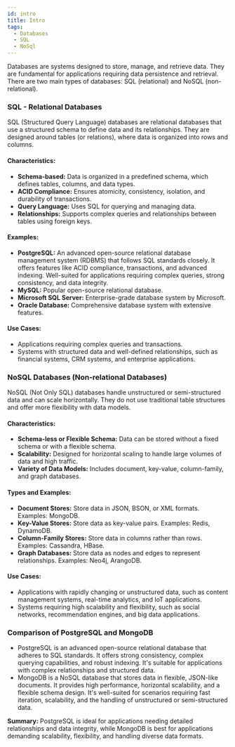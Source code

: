 ```yaml
---
id: intro
title: Intro 
tags:
  - Databases
  - SQL
  - NoSql
---
```


Databases are systems designed to store, manage, and retrieve data. They are fundamental for applications requiring data persistence and retrieval. There are two main types of databases: SQL (relational) and NoSQL (non-relational).

### SQL - Relational Databases

SQL (Structured Query Language) databases are relational databases that use a structured schema to define data and its relationships. They are designed around tables (or relations), where data is organized into rows and columns.

#### Characteristics:

- **Schema-based:** Data is organized in a predefined schema, which defines tables, columns, and data types.
- **ACID Compliance:** Ensures atomicity, consistency, isolation, and durability of transactions.
- **Query Language:** Uses SQL for querying and managing data.
- **Relationships:** Supports complex queries and relationships between tables using foreign keys.

#### Examples:

- **PostgreSQL:** An advanced open-source relational database management system (RDBMS) that follows SQL standards closely. It offers features like ACID compliance, transactions, and advanced indexing. Well-suited for applications requiring complex queries, strong consistency, and data integrity.
- **MySQL:** Popular open-source relational database.
- **Microsoft SQL Server:** Enterprise-grade database system by Microsoft.
- **Oracle Database:** Comprehensive database system with extensive features.

#### Use Cases:

- Applications requiring complex queries and transactions.
- Systems with structured data and well-defined relationships, such as financial systems, CRM systems, and enterprise applications.

### NoSQL Databases (Non-relational Databases)
NoSQL (Not Only SQL) databases handle unstructured or semi-structured data and can scale horizontally. They do not use traditional table structures and offer more flexibility with data models.

#### Characteristics:

- **Schema-less or Flexible Schema:** Data can be stored without a fixed schema or with a flexible schema.
- **Scalability:** Designed for horizontal scaling to handle large volumes of data and high traffic.
- **Variety of Data Models:** Includes document, key-value, column-family, and graph databases.

#### Types and Examples:

- **Document Stores:** Store data in JSON, BSON, or XML formats. Examples: MongoDB.
- **Key-Value Stores:** Store data as key-value pairs. Examples: Redis, DynamoDB.
- **Column-Family Stores:** Store data in columns rather than rows. Examples: Cassandra, HBase.
- **Graph Databases:** Store data as nodes and edges to represent relationships. Examples: Neo4j, ArangoDB.

#### Use Cases:

- Applications with rapidly changing or unstructured data, such as content management systems, real-time analytics, and IoT applications.
- Systems requiring high scalability and flexibility, such as social networks, recommendation engines, and big data applications.

### Comparison of PostgreSQL and MongoDB

- PostgreSQL is an advanced open-source relational database that adheres to SQL standards. It offers strong consistency, complex querying capabilities, and robust indexing. It's suitable for applications with complex relationships and structured data.
- MongoDB is a NoSQL database that stores data in flexible, JSON-like documents. It provides high performance, horizontal scalability, and a flexible schema design. It's well-suited for scenarios requiring fast iteration, scalability, and the handling of unstructured or semi-structured data.

**Summary:** PostgreSQL is ideal for applications needing detailed relationships and data integrity, while MongoDB is best for applications demanding scalability, flexibility, and handling diverse data formats.